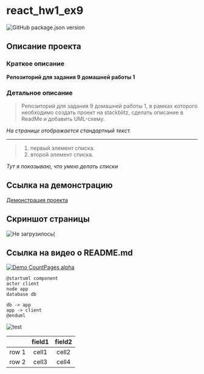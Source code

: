 # react_hw1_ex9 #
![GitHub package.json version](https://img.shields.io/github/package-json/v/HunteRPVP/react_hw1_ex9)

## Описание проекта ##
### Краткое описание ###
**Репозиторий для задания 9 домашней работы 1**

### Детальное описание ###
> Репозиторий для задания 9 домашней работы 1, в рамках которого необходимо создать проект на stackblitz, сделать описание в ReadMe и добавить UML-схему.

*На странице отображается стандартный текст.*

---

> 1. первый элемент списка.
> 2. второй элемент списка.

*Тут я показываю, что умею делать списки*

## Ссылка на демонстрацию ##
[Демонстрация проекта](https://stackblitz.com/edit/js-zkyabq "Демо")

## Скриншот страницы ##
![Не загрузилось(](https://i.ibb.co/C6ky1LC/123.jpg)

## Ссылка на видео о README.md ##
[![Demo CountPages alpha](https://j.gifs.com/QnYGGl.gif)](https://www.youtube.com/embed/26pHLqNmx3Q)

```plantuml
@startuml component
actor client
node app
database db

db -> app
app -> client
@enduml
```
![test](http://www.plantuml.com/plantuml/png/SoWkIImgAStDKKZEpot8pqlDA-5AJ2x9Br98pia4SVBoKr8L4WiAk58IInAJ4ejJ5LAIkBXIaXHqxS32G0nambGxfEQb00q30000)

|       | field1 | field2 |
|-------|:------:|:------:|
| row 1 | cell1  | cell2  |
| row 2 | cell3  | cell4  |
